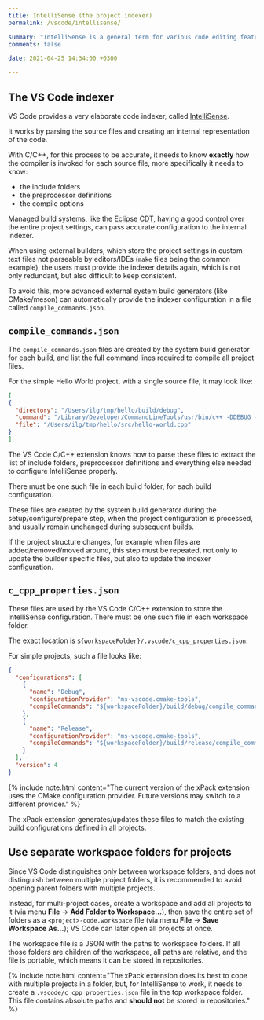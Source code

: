 ```yaml
---
title: IntelliSense (the project indexer)
permalink: /vscode/intellisense/

summary: "IntelliSense is a general term for various code editing features including: code completion, parameter info, quick info, and member lists."
comments: false

date: 2021-04-25 14:34:00 +0300

---
```


## The VS Code indexer

VS Code provides a very elaborate code indexer, called
[IntelliSense](https://code.visualstudio.com/docs/editor/intellisense).

It works by parsing the source files and creating an internal representation
of the code.

With C/C++, for this process to be accurate, it needs to know **exactly** how
the compiler is invoked for each source file, more specifically it
needs to know:

- the include folders
- the preprocessor definitions
- the compile options

Managed build systems, like the [Eclipse CDT](https://www.eclipse.org/cdt/),
having a good control over the
entire project settings, can pass accurate configuration to the internal
indexer.

When using external builders, which store the project settings in
custom text files not parseable by editors/IDEs (`make` files
being the common example), the users must provide the
indexer details again, which is not only redundant, but also difficult
to keep consistent.

To avoid this, more advanced external system build generators
(like CMake/meson) can automatically provide the indexer configuration
in a file called `compile_commands.json`.

## `compile_commands.json`

The `compile_commands.json` files are created by the system build generator
for each build, and list the full command lines required to compile
all project files.

For the simple Hello World project, with a single source file,
it may look like:

```json
[
{
  "directory": "/Users/ilg/tmp/hello/build/debug",
  "command": "/Library/Developer/CommandLineTools/usr/bin/c++ -DDEBUG -I/Users/ilg/tmp/hello/include -g -isysroot /Library/Developer/CommandLineTools/SDKs/MacOSX11.1.sdk -fmessage-length=0 -fsigned-char -ffunction-sections -fdata-sections -std=gnu++17 -o CMakeFiles/application.dir/Users/ilg/tmp/hello/src/hello-world.cpp.o -c /Users/ilg/tmp/hello/src/hello-world.cpp",
  "file": "/Users/ilg/tmp/hello/src/hello-world.cpp"
}
]
```

The VS Code C/C++ extension knows how to parse these files to extract the
list of include folders, preprocessor definitions
and everything else needed to configure IntelliSense properly.

There must be one such file in each build folder,
for each build configuration.

These files are created by the system build generator during the
setup/configure/prepare step, when the project configuration is
processed, and usually remain unchanged during subsequent builds.

If the project structure changes, for example when files are
added/removed/moved
around, this step must be repeated, not only to update the builder
specific files, but also to update the indexer configuration.

## `c_cpp_properties.json`

These files are used by the VS Code C/C++ extension to store the IntelliSense
configuration. There must be one such file in each workspace folder.

The exact location is `${workspaceFolder}/.vscode/c_cpp_properties.json`.

For simple projects, such a file looks like:

```json
{
  "configurations": [
    {
      "name": "Debug",
      "configurationProvider": "ms-vscode.cmake-tools",
      "compileCommands": "${workspaceFolder}/build/debug/compile_commands.json"
    },
    {
      "name": "Release",
      "configurationProvider": "ms-vscode.cmake-tools",
      "compileCommands": "${workspaceFolder}/build/release/compile_commands.json"
    }
  ],
  "version": 4
}
```

{% include note.html content="The current version of the xPack
extension uses the CMake configuration provider. Future
versions may switch to a different provider." %}

The xPack extension generates/updates these files to match the
existing build configurations defined in all projects.

## Use separate workspace folders for projects

Since VS Code distinguishes only between workspace folders, and does
not distinguish between multiple project folders,
it is recommended to avoid opening parent folders with multiple projects.

Instead, for multi-project cases, create a workspace and add all
projects to it (via menu **File** → **Add Folder to Workspace...**),
then save the entire
set of folders as a `<project>-code.workspace` file
(via menu **File** → **Save Workspace As...**); VS Code can later open
all projects at once.

The workspace file is a JSON with the paths to workspace folders. If all
those folders are children of the workspace, all paths are relative, and
the file is portable, which means it can be stored in repositories.

{% include note.html content="The xPack extension does its best to cope with
multiple projects in a folder, but, for IntelliSense to work, it needs
to create a `.vscode/c_cpp_properties.json` file in the top
workspace folder. This file contains absolute paths and **should not** be
stored in repositories." %}
